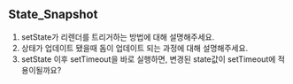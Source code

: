 ## State_Snapshot

1. setState가 리렌더를 트리거하는 방법에 대해 설명해주세요.
2. 상태가 업데이트 됐을때 돔이 업데이트 되는 과정에 대해 설명해주세요.
3. setState 이후 setTimeout을 바로 실행하면, 변경된 state값이 setTimeout에 적용이될까요?
